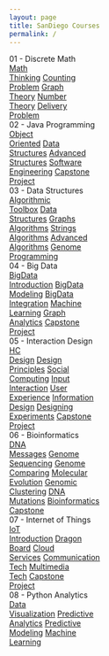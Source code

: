 ```yaml
---
layout: page
title: SanDiego Courses
permalink: /
---
```


<div class="block" style="grid-template-columns: 1fr 1fr;">
  <div class="btn text">
    <div class="btn name">01 - Discrete Math</div>
    <div class="row" style="grid-template-columns: 1fr 1fr 1fr;">
      <a href="/08-SanDiego/SD01/" class="btn box2">Math<br>Thinking</a>
      <a href="/08-SanDiego/SD02/" class="btn box2">Counting<br>Problem</a>
      <a href="/08-SanDiego/SD03/" class="btn box2">Graph<br>Theory</a> 
      <a href="/08-SanDiego/SD04/" class="btn box2">Number<br>Theory</a>
      <a href="/08-SanDiego/SD05/" class="btn box2">Delivery<br>Problem</a>
    </div>
  </div>
  <div class="btn text">
    <div class="btn name">02 - Java Programming</div>
    <div class="row" style="grid-template-columns: 1fr 1fr 1fr;">
      <a href="/08-SanDiego/SD06/" class="btn box2">Object<br>Oriented</a>
      <a href="/08-SanDiego/SD07/" class="btn box2">Data<br>Structures</a>
      <a href="/08-SanDiego/SD08/" class="btn box2">Advanced<br>Structures</a>
      <a href="/08-SanDiego/SD09/" class="btn box2">Software<br>Engineering</a>
      <a href="/08-SanDiego/SD10/" class="btn box2">Capstone<br>Project</a>
    </div>
  </div>
</div>

<div class="block" style="grid-template-columns: 1fr 1fr;">
  <div class="btn text">
    <div class="btn name">03 - Data Structures</div>
    <div class="row" style="grid-template-columns: 1fr 1fr 1fr;">
      <a href="/08-SanDiego/SD11/" class="btn box1">Algorithmic<br>Toolbox</a>
      <a href="/08-SanDiego/SD12/" class="btn box1">Data<br>Structures</a>
      <a href="/08-SanDiego/SD13/" class="btn box1">Graphs<br>Algorithms</a>
      <a href="/08-SanDiego/SD14/" class="btn box1">Strings<br>Algorithms</a>
      <a href="/08-SanDiego/SD15/" class="btn box1">Advanced<br>Algorithms</a>
      <a href="/08-SanDiego/SD16/" class="btn box1">Genome<br>Programming</a>
    </div>
  </div>
  <div class="btn text">
    <div class="btn name">04 - Big Data</div>
    <div class="row" style="grid-template-columns: 1fr 1fr 1fr;">
      <a href="/08-SanDiego/SD17/" class="btn box1">BigData<br>Introduction</a>
      <a href="/08-SanDiego/SD18/" class="btn box1">BigData<br>Modeling</a>
      <a href="/08-SanDiego/SD19/" class="btn box1">BigData<br>Integration</a>
      <a href="/08-SanDiego/SD20/" class="btn box1">Machine<br>Learning</a>
      <a href="/08-SanDiego/SD21/" class="btn box1">Graph<br>Analytics</a>
      <a href="/08-SanDiego/SD22/" class="btn box1">Capstone<br>Project</a>
    </div>
  </div>
</div>

<div class="block" style="grid-template-columns: 1fr 1fr;">
  <div class="btn text">
    <div class="btn name">05 - Interaction Design</div>
    <div class="row" style="grid-template-columns: 1fr 1fr 1fr 1fr;">
      <a href="/08-SanDiego/SD23/" class="btn box2">HC<br>Design</a>
      <a href="/08-SanDiego/SD24/" class="btn box2">Design<br>Principles</a>
      <a href="/08-SanDiego/SD25/" class="btn box2">Social<br>Computing</a>
      <a href="/08-SanDiego/SD26/" class="btn box2">Input<br>Interaction</a>
      <a href="/08-SanDiego/SD27/" class="btn box2">User<br>Experience</a>
      <a href="/08-SanDiego/SD28/" class="btn box2">Information<br>Design</a>
      <a href="/08-SanDiego/SD29/" class="btn box2">Designing<br>Experiments</a>
      <a href="/08-SanDiego/SD30/" class="btn box2">Capstone<br>Project</a>
    </div>
  </div>
  <div class="btn text">
    <div class="btn name">06 - Bioinformatics</div>
    <div class="row" style="grid-template-columns: 1fr 1fr 1fr 1fr;">
      <a href="/08-SanDiego/SD31/" class="btn box2">DNA<br>Messages</a>
      <a href="/08-SanDiego/SD32/" class="btn box2">Genome<br>Sequencing</a>
      <a href="/08-SanDiego/SD33/" class="btn box2">Genome<br>Comparing</a>
      <a href="/08-SanDiego/SD34/" class="btn box2">Molecular<br>Evolution</a>
      <a href="/08-SanDiego/SD35/" class="btn box2">Genomic<br>Clustering</a>
      <a href="/08-SanDiego/SD36/" class="btn box2">DNA<br>Mutations</a>
      <a href="/08-SanDiego/SD37/" class="btn box2">Bioinformatics<br>Capstone</a>
    </div>
  </div>
</div>

<div class="block" style="grid-template-columns: 1fr 1fr;">
  <div class="btn text">
    <div class="btn name">07 - Internet of Things</div>
    <div class="row" style="grid-template-columns: 1fr 1fr 1fr;">
      <a href="/08-SanDiego/SD38/" class="btn box1">IoT<br>Introduction</a>
      <a href="/08-SanDiego/SD39/" class="btn box1">Dragon<br>Board</a>
      <a href="/08-SanDiego/SD40/" class="btn box1">Cloud<br>Services</a>
      <a href="/08-SanDiego/SD41/" class="btn box1">Communication<br>Tech</a>
      <a href="/08-SanDiego/SD42/" class="btn box1">Multimedia<br>Tech</a>
      <a href="/08-SanDiego/SD43/" class="btn box1">Capstone<br>Project</a>
    </div>
  </div>
  <div class="btn text">
    <div class="btn name">08 - Python Analytics</div>
    <div class="row" style="grid-template-columns: 1fr 1fr 1fr;">
      <a href="/08-SanDiego/SD44/" class="btn box1">Data<br>Visualization</a>
      <a href="/08-SanDiego/SD45/" class="btn box1">Predictive<br>Analytics</a>
      <a href="/08-SanDiego/SD46/" class="btn box1">Predictive<br>Modeling</a>
      <a href="/08-SanDiego/SD47/" class="btn box1">Machine<br>Learning</a>
    </div>
  </div>
</div>
